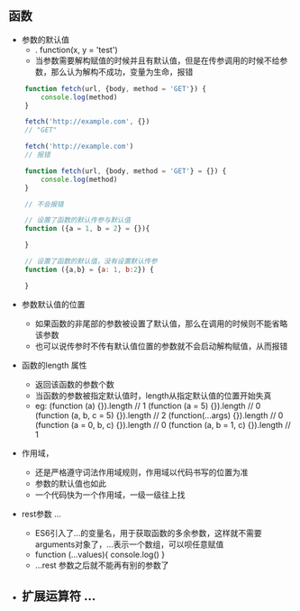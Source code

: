 ## 函数

+ 参数的默认值
    - . function(x, y = 'test')
    - 当参数需要解构赋值的时候并且有默认值，但是在传参调用的时候不给参数，那么认为解构不成功，变量为生命，报错

```javascript
    function fetch(url, {body, method = 'GET'}) {
        console.log(method)
    }

    fetch('http://example.com', {})
    // "GET"

    fetch('http://example.com')
    // 报错

    function fetch(url, {body, method = 'GET'} = {}) {
        console.log(method)
    }

    // 不会报错

    // 设置了函数的默认传参与默认值
    function ({a = 1, b = 2} = {}){

    }

    // 设置了函数的默认值，没有设置默认传参
    function ({a,b} = {a: 1, b:2}) {

    }
```

+ 参数默认值的位置
    - 如果函数的非尾部的参数被设置了默认值，那么在调用的时候则不能省略该参数
    - 也可以说传参时不传有默认值位置的参数就不会启动解构赋值，从而报错

+ 函数的length 属性
    - 返回该函数的参数个数
    - 当函数的参数被指定默认值时，length从指定默认值的位置开始失真
    - eg:   (function (a) {}).length // 1
            (function (a = 5) {}).length // 0
            (function (a, b, c = 5) {}).length // 2
            (function(...args) {}).length // 0
            (function (a = 0, b, c) {}).length // 0
            (function (a, b = 1, c) {}).length // 1

+ 作用域，
    - 还是严格遵守词法作用域规则，作用域以代码书写的位置为准
    - 参数的默认值也如此
    - 一个代码快为一个作用域，一级一级往上找

+ rest参数 ...
    - ES6引入了...的变量名，用于获取函数的多余参数，这样就不需要arguments对象了，...表示一个数组，可以呗任意赋值
    - function (...values){ console.log() }
    - ...rest 参数之后就不能再有别的参数了

+ 扩展运算符 ...
    - 